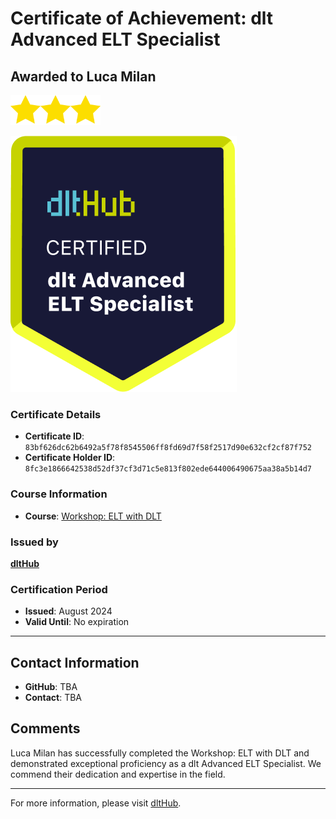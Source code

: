 
# Certificate of Achievement: dlt Advanced ELT Specialist

## Awarded to **Luca Milan**

<img src="../badges/star.png" width="48"><img src="../badges/star.png" width="48"><img src="../badges/star.png" width="48">

![Course Image](../badges/advanced_etl_specialist.png)

### Certificate Details
- **Certificate ID**: `83bf626dc62b6492a5f78f8545506ff8fd69d7f58f2517d90e632cf2cf87f752`
- **Certificate Holder ID**: `8fc3e1866642538d52df37cf3d71c5e813f802ede644006490675aa38a5b14d7`

### Course Information
- **Course**: [Workshop: ELT with DLT](https://github.com/dlt-hub/dlthub-education/tree/main/workshops/workshop_august_2024)

### Issued by
[**dltHub**](https://dlthub.com/) 

### Certification Period
- **Issued**: August 2024
- **Valid Until**: No expiration

---

## Contact Information
- **GitHub**: TBA
- **Contact**: TBA

## Comments
Luca Milan has successfully completed the Workshop: ELT with DLT and demonstrated exceptional proficiency as a dlt Advanced ELT Specialist. We commend their dedication and expertise in the field.

---

For more information, please visit [dltHub](https://dlthub.com/).
    